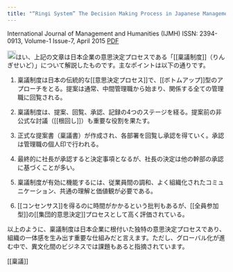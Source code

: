 ```yaml
---
title: "“Ringi System” The Decision Making Process in Japanese Management Systems: An Overview"
---
```


International Journal of Management and Humanities (IJMH)
ISSN: 2394-0913, Volume-1 Issue-7, April 2015
[PDF](https://www.ijmh.org/wp-content/uploads/papers/v1i7/G0055041715.pdf)

<img src='https://scrapbox.io/api/pages/nishio/claude/icon' alt='claude.icon' height="19.5"/>はい、上記の文章は日本企業の意思決定プロセスである「[[稟議制度]]（りんぎせいど）」について解説したものです。主なポイントは以下の通りです。

1. 稟議制度は日本の伝統的な[[意思決定プロセス]]で、[[ボトムアップ]]型のアプローチをとる。提案は通常、中間管理職から始まり、関係する全ての管理職に回覧される。

2. 稟議制度は、提案、回覧、承認、記録の4つのステージを経る。提案前の非公式な討議（[[根回し]]）も重要な役割を果たす。

3. 正式な提案書（稟議書）が作成され、各部署を回覧し承認を得ていく。承認は管理職の個人印で行われる。

4. 最終的に社長が承認すると決定事項となるが、社長の決定は他の幹部の承認に基づくことが多い。

5. 稟議制度が有効に機能するには、従業員間の調和、よく組織化されたコミュニケーション、共通の理解と価値観が必要である。

6. [[コンセンサス]]を得るのに時間がかかるという批判もあるが、[[全員参加型]]の[[集団的意思決定]]プロセスとして高く評価されている。

以上のように、稟議制度は日本企業に根付いた独特の意思決定プロセスであり、組織の一体感を生み出す重要な仕組みだと言えます。ただし、グローバル化が進む中で、異文化間のビジネスでは課題もあると指摘されています。


[[稟議]]
